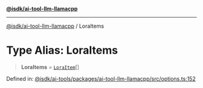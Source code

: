 [**@isdk/ai-tool-llm-llamacpp**](../README.md)

***

[@isdk/ai-tool-llm-llamacpp](../globals.md) / LoraItems

# Type Alias: LoraItems

> **LoraItems** = [`LoraItem`](LoraItem.md)[]

Defined in: [@isdk/ai-tools/packages/ai-tool-llm-llamacpp/src/options.ts:152](https://github.com/isdk/ai-tool-llm-llamacpp.js/blob/0d16068f52cb374c4608ded739a170f44769754f/src/options.ts#L152)
